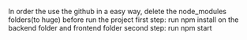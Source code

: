 In order the use the github in a easy way, delete the node_modules folders(to huge)
before run the project
first step: run npm install on the backend folder and frontend folder
second step: run npm start
